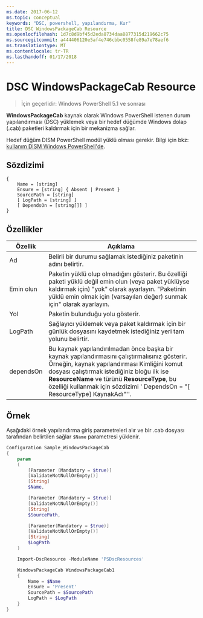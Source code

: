```yaml
---
ms.date: 2017-06-12
ms.topic: conceptual
keywords: "DSC, powershell, yapılandırma, Kur"
title: DSC WindowsPackageCab Resource
ms.openlocfilehash: 1d7c8d9bf45d2eda8734daa8877315d219662c75
ms.sourcegitcommit: a444406120e5af4e746cbbc0558fe89a7e78aef6
ms.translationtype: MT
ms.contentlocale: tr-TR
ms.lasthandoff: 01/17/2018
---
```

# <a name="dsc-windowspackagecab-resource"></a>DSC WindowsPackageCab Resource

> İçin geçerlidir: Windows PowerShell 5.1 ve sonrası

**WindowsPackageCab** kaynak olarak Windows PowerShell istenen durum yapılandırması (DSC) yüklemek veya bir hedef düğümde Windows dolap (.cab) paketleri kaldırmak için bir mekanizma sağlar.

Hedef düğüm DISM PowerShell modül yüklü olması gerekir. Bilgi için bkz: [kullanım DISM Windows PowerShell'de](https://msdn.microsoft.com/en-us/windows/hardware/commercialize/manufacture/desktop/use-dism-in-windows-powershell-s14). 


## <a name="syntax"></a>Sözdizimi

```
{
    Name = [string]
    Ensure = [string] { Absent | Present }
    SourcePath = [string]
    [ LogPath = [string] ]
    [ DependsOn = [string[]] ]
}
```

## <a name="properties"></a>Özellikler

|  Özellik  |  Açıklama   | 
|---|---| 
| Ad| Belirli bir durumu sağlamak istediğiniz paketinin adını belirtir.| 
| Emin olun| Paketin yüklü olup olmadığını gösterir. Bu özelliği paketi yüklü değil emin olun (veya paket yüklüyse kaldırmak için) "yok" olarak ayarlayın. "Paketinin yüklü emin olmak için (varsayılan değer) sunmak için" olarak ayarlayın.|
| Yol| Paketin bulunduğu yolu gösterir.| 
| LogPath| Sağlayıcı yüklemek veya paket kaldırmak için bir günlük dosyasını kaydetmek istediğiniz yeri tam yolunu belirtir.| 
| dependsOn | Bu kaynak yapılandırılmadan önce başka bir kaynak yapılandırmasını çalıştırmalısınız gösterir. Örneğin, kaynak yapılandırması Kimliğini komut dosyası çalıştırmak istediğiniz bloğu ilk ise **ResourceName** ve türünü **ResourceType**, bu özelliği kullanmak için sözdizimi ' DependsOn = "[ ResourceType] KaynakAdı"''.| 

## <a name="example"></a>Örnek

Aşağıdaki örnek yapılandırma giriş parametreleri alır ve bir .cab dosyası tarafından belirtilen sağlar `$Name` parametresi yüklenir.

```powershell
Configuration Sample_WindowsPackageCab
{
    param
    (
        [Parameter (Mandatory = $true)]
        [ValidateNotNullOrEmpty()]
        [String]
        $Name,

        [Parameter (Mandatory = $true)]
        [ValidateNotNullOrEmpty()]
        [String]
        $SourcePath,

        [Parameter(Mandatory = $true)]
        [ValidateNotNullOrEmpty()]
        [String]
        $LogPath
    )

    Import-DscResource -ModuleName 'PSDscResources'

    WindowsPackageCab WindowsPackageCab1
    {
        Name = $Name
        Ensure = 'Present'
        SourcePath = $SourcePath
        LogPath = $LogPath
    }
}
```

